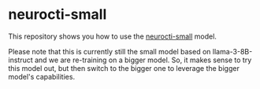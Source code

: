 # neurocti-small

This repository shows you how to use the [neurocti-small](https://huggingface.co/ctitools/neurocti-small) model.

Please note that this is currently still the small model based on llama-3-8B-instruct and we are re-training on a bigger model.
So, it makes sense to try this model out, but then switch to the bigger one to leverage the bigger model's capabilities.

